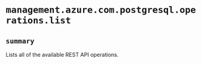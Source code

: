 # `management.azure.com.postgresql.operations.list`

## `summary`
Lists all of the available REST API operations.


